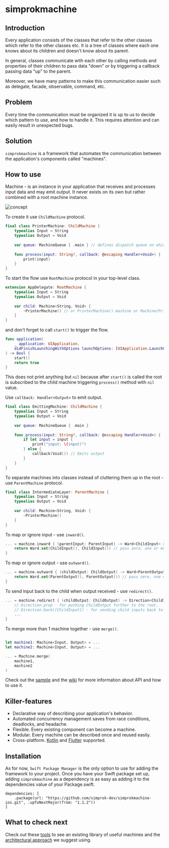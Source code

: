 # simprokmachine


## Introduction

Every application consists of the classes that refer to the other classes which refer to the other classes etc. It is a tree of classes where each one knows about its children and doesn't know about its parent.

In general, classes communicate with each other by calling methods and properties of their children to pass data "down" or by triggering a callback passing data "up" to the parent.

Moreover, we have many patterns to make this communication easier such as delegate, facade, observable, command, etc.

## Problem

Every time the communication must be organized it is up to us to decide which pattern to use, and how to handle it. This requires attention and can easily result in unexpected bugs.

## Solution

```simprokmachine``` is a framework that automates the communication between the application's components called "machines".

## How to use

Machine - is an instance in your application that receives and processes input data and may emit output. It never exists on its own but rather combined with a root machine instance.

![concept](https://github.com/simprok-dev/simprokmachine-ios/blob/main/images/simprokmachine.drawio.png)

To create it use ```ChildMachine``` protocol.

```Swift
final class PrinterMachine: ChildMachine {
    typealias Input = String
    typealias Output = Void
    
    var queue: MachineQueue { .main } // defines dispatch queue on which process() method works 
    
    func process(input: String?, callback: @escaping Handler<Void>) {
        print(input)
    }
}
```

To start the flow use ```RootMachine``` protocol in your top-level class.

```Swift
extension AppDelegate: RootMachine {
    typealias Input = String
    typealias Output = Void
    
    var child: Machine<String, Void> {
        ~PrinterMachine() // or PrinterMachine().machine or Machine(PrinterMachine())
    }
}
```

and don't forget to call ```start()``` to trigger the flow.

```Swift
func application(
    _ application: UIApplication,
    didFinishLaunchingWithOptions launchOptions: [UIApplication.LaunchOptionsKey: Any]?
) -> Bool {
    start()
    return true
}
```

This does not print anything but ```nil``` because after ```start()``` is called the root is subscribed to the child machine triggering ```process()``` method with ```nil``` value.

Use ```callback: Handler<Output>``` to emit output. 

```Swift
final class EmittingMachine: ChildMachine {
    typealias Input = String
    typealias Output = Void
    
    var queue: MachineQueue { .main } 
    
    func process(input: String?, callback: @escaping Handler<Void>) {
        if let input = input { 
            print("input: \(input)")
        } else {
            callback(Void()) // Emits output
        }
    }
}
```


To separate machines into classes instead of cluttering them up in the root - use ```ParentMachine``` protocol.

```Swift
final class IntermediateLayer: ParentMachine {
    typealias Input = String
    typealias Output = Void
    
    var child: Machine<String, Void> {
        ~PrinterMachine() 
    }
}
```

To map or ignore input - use ```inward()```.

```Swift
... = machine.inward { (parentInput: ParentInput) -> Ward<ChildInput> in 
    return Ward.set(ChildInput(), ChildInput()) // pass zero, one or more inputs.
}
```

To map or ignore output - use ```outward()```. 


```Swift
... = machine.outward { (childOutput: ChildOutput) -> Ward<ParentOutput> in 
    return Ward.set(ParentOutput(), ParentOutput()) // pass zero, one or more outputs.
}
```

To send input back to the child when output received - use ```redirect()```.

```Swift
... = machine.redirect { (childOutput: ChildOutput) -> Direction<ChildInput> in 
    // Direction.prop - for pushing ChildOutput further to the root.
    // Direction.back([ChildInput]) - for sending child inputs back to the child.
    ...
}
```

To merge more than 1 machine together - use ```merge()```.

```Swift

let machine1: Machine<Input, Output> = ...
let machine2: Machine<Input, Output> = ...

... = Machine.merge(
    machine1,
    machine2
)
```


Check out the [sample](https://github.com/simprok-dev/simprokmachine-ios/tree/main/sample) and the [wiki](https://github.com/simprok-dev/simprokmachine-ios/wiki) for more information about API and how to use it.


## Killer-features

- Declarative way of describing your application's behavior.
- Automated concurrency management saves from race conditions, deadlocks, and headache.
- Flexible. Every existing component can become a machine.
- Modular. Every machine can be described once and reused easily.
- Cross-platform. [Kotlin](https://github.com/simprok-dev/simprokmachine-kotlin) and [Flutter](https://github.com/simprok-dev/simprokmachine-flutter) supported.


## Installation

As for now, ```Swift Package Manager``` is the only option to use for adding the framework to your project. 
Once you have your Swift package set up, adding ```simprokmachine``` as a dependency is as easy as adding it to the dependencies value of your Package.swift.

```
dependencies: [
    .package(url: "https://github.com/simprok-dev/simprokmachine-ios.git", .upToNextMajor(from: "1.1.2"))
]
```

## What to check next

Check out these [tools](https://github.com/simprok-dev/simproktools-ios) to see an existing library of useful machines and the [architectural approach](https://github.com/simprok-dev/simprokcore-ios) we suggest using.
